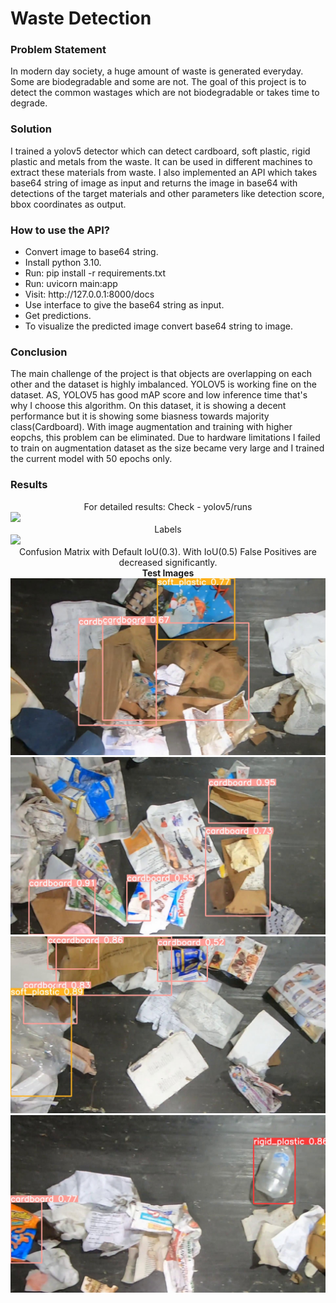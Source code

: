 <h1>Waste Detection</h1>
<div>
    <h3>Problem Statement</h3>
    <div>
        In modern day society, a huge amount of waste is generated everyday.
Some are biodegradable and some are not. The goal of this project is to detect
the common wastages which are not biodegradable or takes time to degrade.
    </div>
<div>
    <h3>Solution</h3>
    <div>
        I trained a yolov5 detector which can detect cardboard, soft plastic, rigid 
plastic and metals from the waste. It can be used in different machines to extract
these materials from waste. I also implemented an API which takes base64 string
of image as input and returns the image in base64 with detections of the target
materials and other parameters like detection score, bbox coordinates as output.
    </div>
</div>
<div>
    <h3>How to use the API?</h3>
    <ul>
        <li>Convert image to base64 string.</li>
        <li>Install python 3.10.</li>
        <li>Run: pip install -r requirements.txt</li>
        <li>Run: uvicorn main:app</li>
        <li>Visit: http://127.0.0.1:8000/docs</li>
        <li>Use interface to give the base64 string as input.</li>
        <li>Get predictions.</li>
        <li>To visualize the predicted image convert base64 string to image.</li>
    </ul>
</div>
</div>
<div>
    <h3>Conclusion</h3>
    <div>
        The main challenge of the project is that objects are overlapping on
each other and the dataset is highly imbalanced. YOLOV5 is working fine on the
dataset. AS, YOLOV5 has good mAP score and low inference time that's why I choose
this algorithm. On this dataset, it is showing a decent performance but it
is showing some biasness towards majority class(Cardboard). With image augmentation
and training with higher eopchs, this problem can be eliminated. Due to hardware
limitations I failed to train on augmentation dataset as the size became very large
and I trained the current model with 50 epochs only.
    </div>
</div>
<div>
    <h3>Results</h3>
    <div><center>For detailed results: Check - yolov5/runs</center><center></div>
    <img src="yolov5/runs/train/exp/confusion_matrix.png">
    <div><center>Labels</center></div>
    <img src="yolov5/runs/train/exp/confusion_matrix.png">
    <div><center>Confusion Matrix with Default IoU(0.3). With IoU(0.5) False Positives
are decreased significantly.</center></div>
    <div>
        <strong><center>Test Images</center></strong>
        <img src="test_images/test1.jpg">
        <img src="test_images/test2.jpg">
        <img src="test_images/test3.jpg">
        <img src="test_images/test4.jpg">
    </div>
</div>